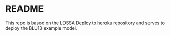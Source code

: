 # README

This repo is based on the LDSSA [Deploy to heroku](https://github.com/LDSSA/heroku-model-deploy) repository and serves to deploy the BLU13 example model.
